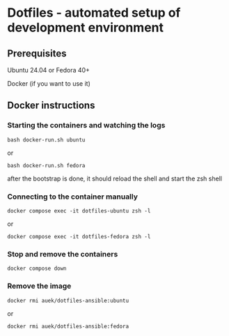 # Dotfiles - automated setup of development environment

## Prerequisites
Ubuntu 24.04 or Fedora 40+

Docker (if you want to use it)

## Docker instructions

### Starting the containers and watching the logs

`bash docker-run.sh ubuntu`

or

`bash docker-run.sh fedora`

after the bootstrap is done, it should reload the shell and start the zsh shell

### Connecting to the container manually

`docker compose exec -it dotfiles-ubuntu zsh -l`

or

`docker compose exec -it dotfiles-fedora zsh -l`

### Stop and remove the containers
`docker compose down`

### Remove the image
`docker rmi auek/dotfiles-ansible:ubuntu`

or

`docker rmi auek/dotfiles-ansible:fedora`



